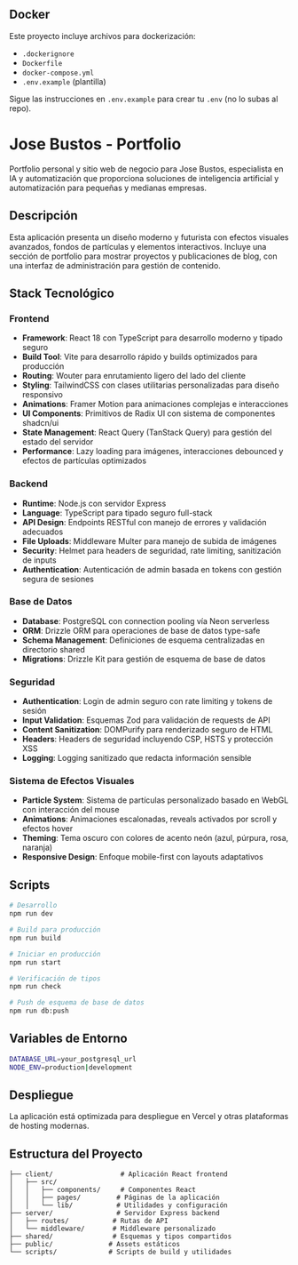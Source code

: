 ## Docker

Este proyecto incluye archivos para dockerización:

- `.dockerignore`
- `Dockerfile`
- `docker-compose.yml`
- `.env.example` (plantilla)

Sigue las instrucciones en `.env.example` para crear tu `.env` (no lo subas al repo).

# Jose Bustos - Portfolio

Portfolio personal y sitio web de negocio para Jose Bustos, especialista en IA y automatización que proporciona soluciones de inteligencia artificial y automatización para pequeñas y medianas empresas.

## Descripción

Esta aplicación presenta un diseño moderno y futurista con efectos visuales avanzados, fondos de partículas y elementos interactivos. Incluye una sección de portfolio para mostrar proyectos y publicaciones de blog, con una interfaz de administración para gestión de contenido.

## Stack Tecnológico

### Frontend
- **Framework**: React 18 con TypeScript para desarrollo moderno y tipado seguro
- **Build Tool**: Vite para desarrollo rápido y builds optimizados para producción
- **Routing**: Wouter para enrutamiento ligero del lado del cliente
- **Styling**: TailwindCSS con clases utilitarias personalizadas para diseño responsivo
- **Animations**: Framer Motion para animaciones complejas e interacciones
- **UI Components**: Primitivos de Radix UI con sistema de componentes shadcn/ui
- **State Management**: React Query (TanStack Query) para gestión del estado del servidor
- **Performance**: Lazy loading para imágenes, interacciones debounced y efectos de partículas optimizados

### Backend
- **Runtime**: Node.js con servidor Express
- **Language**: TypeScript para tipado seguro full-stack
- **API Design**: Endpoints RESTful con manejo de errores y validación adecuados
- **File Uploads**: Middleware Multer para manejo de subida de imágenes
- **Security**: Helmet para headers de seguridad, rate limiting, sanitización de inputs
- **Authentication**: Autenticación de admin basada en tokens con gestión segura de sesiones

### Base de Datos
- **Database**: PostgreSQL con connection pooling vía Neon serverless
- **ORM**: Drizzle ORM para operaciones de base de datos type-safe
- **Schema Management**: Definiciones de esquema centralizadas en directorio shared
- **Migrations**: Drizzle Kit para gestión de esquema de base de datos

### Seguridad
- **Authentication**: Login de admin seguro con rate limiting y tokens de sesión
- **Input Validation**: Esquemas Zod para validación de requests de API
- **Content Sanitization**: DOMPurify para renderizado seguro de HTML
- **Headers**: Headers de seguridad incluyendo CSP, HSTS y protección XSS
- **Logging**: Logging sanitizado que redacta información sensible

### Sistema de Efectos Visuales
- **Particle System**: Sistema de partículas personalizado basado en WebGL con interacción del mouse
- **Animations**: Animaciones escalonadas, reveals activados por scroll y efectos hover
- **Theming**: Tema oscuro con colores de acento neón (azul, púrpura, rosa, naranja)
- **Responsive Design**: Enfoque mobile-first con layouts adaptativos

## Scripts

```bash
# Desarrollo
npm run dev

# Build para producción
npm run build

# Iniciar en producción
npm run start

# Verificación de tipos
npm run check

# Push de esquema de base de datos
npm run db:push
```

## Variables de Entorno

```bash
DATABASE_URL=your_postgresql_url
NODE_ENV=production|development
```

## Despliegue

La aplicación está optimizada para despliegue en Vercel y otras plataformas de hosting modernas.

## Estructura del Proyecto

```
├── client/                 # Aplicación React frontend
│   ├── src/
│   │   ├── components/     # Componentes React
│   │   ├── pages/         # Páginas de la aplicación
│   │   └── lib/           # Utilidades y configuración
├── server/                # Servidor Express backend
│   ├── routes/           # Rutas de API
│   └── middleware/       # Middleware personalizado
├── shared/               # Esquemas y tipos compartidos
├── public/              # Assets estáticos
└── scripts/             # Scripts de build y utilidades
```